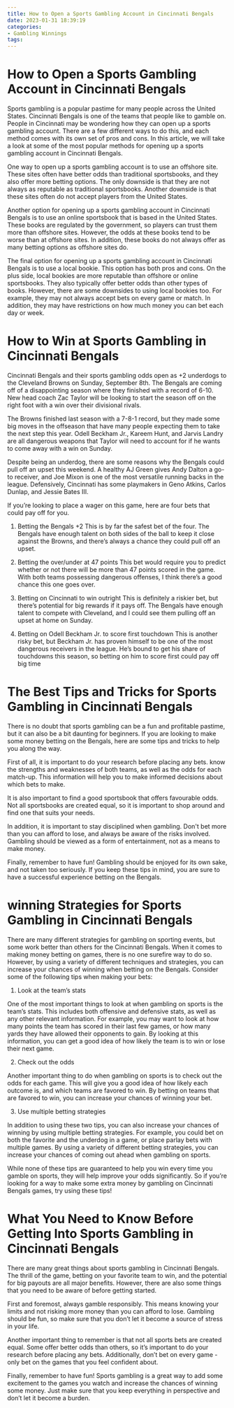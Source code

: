 ```yaml
---
title: How to Open a Sports Gambling Account in Cincinnati Bengals 
date: 2023-01-31 18:39:19
categories:
- Gambling Winnings
tags:
---
```



#  How to Open a Sports Gambling Account in Cincinnati Bengals 

Sports gambling is a popular pastime for many people across the United States. Cincinnati Bengals is one of the teams that people like to gamble on. People in Cincinnati may be wondering how they can open up a sports gambling account. There are a few different ways to do this, and each method comes with its own set of pros and cons. In this article, we will take a look at some of the most popular methods for opening up a sports gambling account in Cincinnati Bengals.

One way to open up a sports gambling account is to use an offshore site. These sites often have better odds than traditional sportsbooks, and they also offer more betting options. The only downside is that they are not always as reputable as traditional sportsbooks. Another downside is that these sites often do not accept players from the United States.

Another option for opening up a sports gambling account in Cincinnati Bengals is to use an online sportsbook that is based in the United States. These books are regulated by the government, so players can trust them more than offshore sites. However, the odds at these books tend to be worse than at offshore sites. In addition, these books do not always offer as many betting options as offshore sites do.

The final option for opening up a sports gambling account in Cincinnati Bengals is to use a local bookie. This option has both pros and cons. On the plus side, local bookies are more reputable than offshore or online sportsbooks. They also typically offer better odds than other types of books. However, there are some downsides to using local bookies too. For example, they may not always accept bets on every game or match. In addition, they may have restrictions on how much money you can bet each day or week.

#  How to Win at Sports Gambling in Cincinnati Bengals 

Cincinnati Bengals and their sports gambling odds open as +2 underdogs to the Cleveland Browns on Sunday, September 8th. The Bengals are coming off of a disappointing season where they finished with a record of 6-10. New head coach Zac Taylor will be looking to start the season off on the right foot with a win over their divisional rivals.

The Browns finished last season with a 7-8-1 record, but they made some big moves in the offseason that have many people expecting them to take the next step this year. Odell Beckham Jr., Kareem Hunt, and Jarvis Landry are all dangerous weapons that Taylor will need to account for if he wants to come away with a win on Sunday.

Despite being an underdog, there are some reasons why the Bengals could pull off an upset this weekend. A healthy AJ Green gives Andy Dalton a go-to receiver, and Joe Mixon is one of the most versatile running backs in the league. Defensively, Cincinnati has some playmakers in Geno Atkins, Carlos Dunlap, and Jessie Bates III.

If you’re looking to place a wager on this game, here are four bets that could pay off for you.

1) Betting the Bengals +2 
This is by far the safest bet of the four. The Bengals have enough talent on both sides of the ball to keep it close against the Browns, and there’s always a chance they could pull off an upset.

2) Betting the over/under at 47 points 
This bet would require you to predict whether or not there will be more than 47 points scored in the game. With both teams possessing dangerous offenses, I think there’s a good chance this one goes over.

3) Betting on Cincinnati to win outright 
This is definitely a riskier bet, but there’s potential for big rewards if it pays off. The Bengals have enough talent to compete with Cleveland, and I could see them pulling off an upset at home on Sunday.

4) Betting on Odell Beckham Jr. to score first touchdown 
This is another risky bet, but Beckham Jr. has proven himself to be one of the most dangerous receivers in the league. He’s bound to get his share of touchdowns this season, so betting on him to score first could pay off big time

#  The Best Tips and Tricks for Sports Gambling in Cincinnati Bengals 

There is no doubt that sports gambling can be a fun and profitable pastime, but it can also be a bit daunting for beginners. If you are looking to make some money betting on the Bengals, here are some tips and tricks to help you along the way.

First of all, it is important to do your research before placing any bets. know the strengths and weaknesses of both teams, as well as the odds for each match-up. This information will help you to make informed decisions about which bets to make.

It is also important to find a good sportsbook that offers favourable odds. Not all sportsbooks are created equal, so it is important to shop around and find one that suits your needs.

In addition, it is important to stay disciplined when gambling. Don't bet more than you can afford to lose, and always be aware of the risks involved. Gambling should be viewed as a form of entertainment, not as a means to make money.

Finally, remember to have fun! Gambling should be enjoyed for its own sake, and not taken too seriously. If you keep these tips in mind, you are sure to have a successful experience betting on the Bengals.

# winning Strategies for Sports Gambling in Cincinnati Bengals 

There are many different strategies for gambling on sporting events, but some work better than others for the Cincinnati Bengals. When it comes to making money betting on games, there is no one surefire way to do so. However, by using a variety of different techniques and strategies, you can increase your chances of winning when betting on the Bengals. Consider some of the following tips when making your bets: 

1. Look at the team’s stats

One of the most important things to look at when gambling on sports is the team’s stats. This includes both offensive and defensive stats, as well as any other relevant information. For example, you may want to look at how many points the team has scored in their last few games, or how many yards they have allowed their opponents to gain. By looking at this information, you can get a good idea of how likely the team is to win or lose their next game. 

2. Check out the odds

Another important thing to do when gambling on sports is to check out the odds for each game. This will give you a good idea of how likely each outcome is, and which teams are favored to win. By betting on teams that are favored to win, you can increase your chances of winning your bet. 

3. Use multiple betting strategies

In addition to using these two tips, you can also increase your chances of winning by using multiple betting strategies. For example, you could bet on both the favorite and the underdog in a game, or place parlay bets with multiple games. By using a variety of different betting strategies, you can increase your chances of coming out ahead when gambling on sports. 

While none of these tips are guaranteed to help you win every time you gamble on sports, they will help improve your odds significantly. So if you’re looking for a way to make some extra money by gambling on Cincinnati Bengals games, try using these tips!

#  What You Need to Know Before Getting Into Sports Gambling in Cincinnati Bengals

There are many great things about sports gambling in Cincinnati Bengals. The thrill of the game, betting on your favorite team to win, and the potential for big payouts are all major benefits. However, there are also some things that you need to be aware of before getting started.

First and foremost, always gamble responsibly. This means knowing your limits and not risking more money than you can afford to lose. Gambling should be fun, so make sure that you don’t let it become a source of stress in your life.

Another important thing to remember is that not all sports bets are created equal. Some offer better odds than others, so it’s important to do your research before placing any bets. Additionally, don’t bet on every game - only bet on the games that you feel confident about.

Finally, remember to have fun! Sports gambling is a great way to add some excitement to the games you watch and increase the chances of winning some money. Just make sure that you keep everything in perspective and don’t let it become a burden.